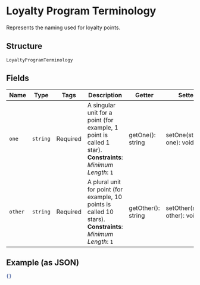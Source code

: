 
# Loyalty Program Terminology

Represents the naming used for loyalty points.

## Structure

`LoyaltyProgramTerminology`

## Fields

| Name | Type | Tags | Description | Getter | Setter |
|  --- | --- | --- | --- | --- | --- |
| `one` | `string` | Required | A singular unit for a point (for example, 1 point is called 1 star).<br>**Constraints**: *Minimum Length*: `1` | getOne(): string | setOne(string one): void |
| `other` | `string` | Required | A plural unit for point (for example, 10 points is called 10 stars).<br>**Constraints**: *Minimum Length*: `1` | getOther(): string | setOther(string other): void |

## Example (as JSON)

```json
{}
```

